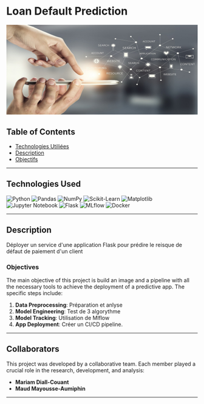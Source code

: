 # Loan Default Prediction

![banner](hand-3044387_1280.jpg)

## Table of Contents

-   [Technologies Utiliées](#technologies-used)
-   [Description](#description)
-   [Objectifs](#objectives)


---

## Technologies Used

![Python](https://img.shields.io/badge/python-3670A0?style=for-the-badge&logo=python&logoColor=ffdd54) ![Pandas](https://img.shields.io/badge/pandas-%23150458.svg?style=for-the-badge&logo=pandas&logoColor=white) ![NumPy](https://img.shields.io/badge/numpy-%23013243.svg?style=for-the-badge&logo=numpy&logoColor=white) ![Scikit-Learn](https://img.shields.io/badge/scikit--learn-%23F7931E.svg?style=for-the-badge&logo=scikit-learn&logoColor=white) ![Matplotlib](https://img.shields.io/badge/Matplotlib-%23ffffff.svg?style=for-the-badge&logo=Matplotlib&logoColor=black) ![Jupyter Notebook](https://img.shields.io/badge/jupyter-%23FA0F00.svg?style=for-the-badge&logo=jupyter&logoColor=white) ![Flask](https://img.shields.io/badge/Flask-%23000.svg?style=for-the-badge&logo=flask&logoColor=white) ![MLflow](https://img.shields.io/badge/MLflow-%230080FF.svg?style=for-the-badge&logo=mlflow&logoColor=white) ![Docker](https://img.shields.io/badge/Docker-%230db7ed.svg?style=for-the-badge&logo=docker&logoColor=white)

---

## Description
Déployer un service d'une application Flask pour prédire le reisque de défaut de paiement d'un client

### Objectives
The main objective of this project is build an image and a pipeline with all the necessary tools to achieve the deployment of a predictive app. The specific steps include:

1. **Data Preprocessing**: Préparation et anlyse 
2. **Model Engineering**: Test de 3 algorythme
3. **Model Tracking**: Utilisation de Mlflow
4. **App Deployment**: Créer un CI/CD pipeline.
---
## Collaborators

This project was developed by a collaborative team. Each member played a crucial role in the research, development, and analysis:

- **Mariam Diall-Couant**
- **Maud Mayousse-Aumiphin**
---

